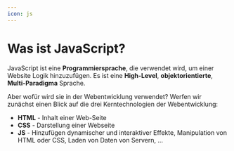 ```yaml
---
icon: js
---
```


# Was ist JavaScript?

JavaScript ist eine **Programmiersprache**, die verwendet wird, um einer Website Logik hinzuzufügen. Es ist eine **High-Level**, **objektorientierte**, **Multi-Paradigma** Sprache.

Aber wofür wird sie in der Webentwicklung verwendet? Werfen wir zunächst einen Blick auf die drei Kerntechnologien der Webentwicklung:

* **HTML** - Inhalt einer Web-Seite
* **CSS** - Darstellung einer Webseite
* **JS** - Hinzufügen dynamischer und interaktiver Effekte, Manipulation von HTML oder CSS, Laden von Daten von Servern, ...
